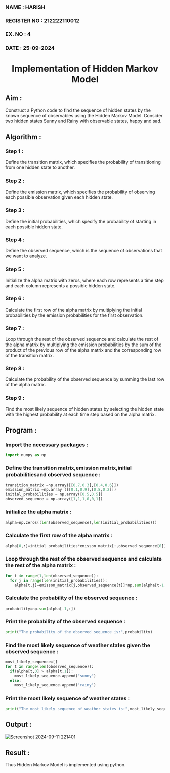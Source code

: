 <H3>NAME : HARISH</H3>
<H3>REGISTER NO : 212222110012</H3>
<H3>EX. NO : 4</H3>
<H3>DATE : 25-09-2024</H3>
<H1 ALIGN =CENTER> Implementation of Hidden Markov Model</H1>

## Aim :

Construct a Python code to find the sequence of hidden states by the known sequence of observables using the Hidden Markov Model. Consider two hidden states Sunny and Rainy with observable states, happy and sad. 

## Algorithm :

### Step 1 :

Define the transition matrix, which specifies the probability of transitioning from one hidden state to another.</br>

### Step 2 :

Define the emission matrix, which specifies the probability of observing each possible observation given each hidden state.</br>

### Step 3 :

Define the initial probabilities, which specify the probability of starting in each possible hidden state.</br>

### Step 4 :

Define the observed sequence, which is the sequence of observations that we want to analyze.</br>

### Step 5 :

Initialize the alpha matrix with zeros, where each row represents a time step and each column represents a possible hidden state.</br>

### Step 6 :

Calculate the first row of the alpha matrix by multiplying the initial probabilities by the emission probabilities for the first observation.</br>

### Step 7 :

Loop through the rest of the observed sequence and calculate the rest of the alpha matrix by multiplying the emission probabilities by the sum of the product of the previous row of the alpha matrix and the corresponding row of the transition matrix.</br>

### Step 8 :

Calculate the probability of the observed sequence by summing the last row of the alpha matrix.</br>

### Step 9 :

Find the most likely sequence of hidden states by selecting the hidden state with the highest probability at each time step based on the alpha matrix.</br>

##  Program :

### Import the necessary packages :
```python
import numpy as np
```
### Define the transition matrix,emission matrix,initial probabilitiesand observed sequence :

```python
transition_matrix =np.array([[0.7,0.3],[0.4,0.6]])
emission_matrix =np.array ([[0.1,0.9],[0.8,0.2]])
initial_probabilities = np.array([0.5,0.5])
observed_sequence = np.array([1,1,1,0,0,1])
```

### Initialize the alpha matrix :

```python
alpha=np.zeros((len(observed_sequence),len(initial_probabilities)))
```

### Calculate the first row of the alpha matrix :

```python
alpha[0,:]=initial_probabilities*emisson_matrix[:,observed_sequence[0]]
```

### Loop through the rest of the observed sequence and calculate the rest of the alpha matrix :

```python
for t in range(1,len(observed_sequence)):
  for j in range(len(initial_probabilities)):
    alpha[t,j]=emisson_matrix[j,observed_sequence[t]]*np.sum(alpha[t-1,:]*transition_matrix[:,j])
```
### Calculate the probability of the observed sequence :

```python
probability=np.sum(alpha[-1,:])
```

### Print the probability of the observed sequence :

```python
print("The probability of the observed sequence is:",probability)
```

### Find the most likely sequence of weather states given the observed sequence :

```python
most_likely_sequence=[]
for t in range(len(observed_sequence)):
  if(alpha[t,0] > alpha[t,1]):
    most_likely_sequence.append("sunny")
  else:
    most_likely_sequence.append('rainy')
```
### Print the most likely sequence of weather states :

```python
print("The most likely sequence of weather states is:",most_likely_sequence)
```

## Output :
![Screenshot 2024-09-11 221401](https://github.com/user-attachments/assets/b5af57f8-d894-4d6d-b132-2dd5561b7b60)


## Result :

Thus Hidden Markov Model is implemented using python.

